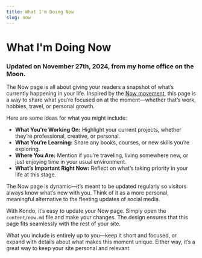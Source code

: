 ```yaml
---
title: What I'm Doing Now
slug: now
---
```


# What I'm Doing Now

### Updated on November 27th, 2024, from my home office on the Moon.

The Now page is all about giving your readers a snapshot of what’s currently happening in your life. Inspired by the [Now movement](https://nownownow.com), this page is a way to share what you’re focused on at the moment—whether that’s work, hobbies, travel, or personal growth.

Here are some ideas for what you might include:
- **What You're Working On:** Highlight your current projects, whether they’re professional, creative, or personal.
- **What You’re Learning:** Share any books, courses, or new skills you’re exploring.
- **Where You Are:** Mention if you’re traveling, living somewhere new, or just enjoying time in your usual environment.
- **What’s Important Right Now:** Reflect on what’s taking priority in your life at this stage.

The Now page is dynamic—it’s meant to be updated regularly so visitors always know what’s new with you. Think of it as a more personal, meaningful alternative to the fleeting updates of social media.

With Kondo, it’s easy to update your Now page. Simply open the `content/now.md` file and make your changes. The design ensures that this page fits seamlessly with the rest of your site.

What you include is entirely up to you—keep it short and focused, or expand with details about what makes this moment unique. Either way, it’s a great way to keep your site personal and relevant.